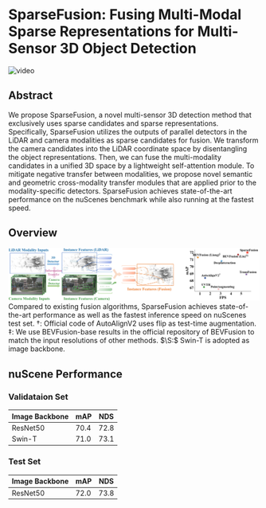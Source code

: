 # SparseFusion: Fusing Multi-Modal Sparse Representations for Multi-Sensor 3D Object Detection
![video](video.gif)

## Abstract
We propose SparseFusion, a novel multi-sensor 3D detection method that exclusively uses sparse candidates and sparse representations. Specifically, SparseFusion utilizes the outputs of parallel detectors in the LiDAR and camera modalities as sparse candidates for fusion. We transform the camera candidates into the LiDAR coordinate space by disentangling the object representations. Then, we can fuse the multi-modality candidates in a unified 3D space by a lightweight self-attention module. To mitigate negative transfer between modalities, we propose novel semantic and geometric cross-modality transfer modules that are applied prior to the modality-specific detectors. SparseFusion achieves state-of-the-art performance on the nuScenes benchmark while also running at the fastest speed.


## Overview
![teaser](teaser.png)
Compared to existing fusion algorithms, SparseFusion achieves state-of-the-art performance as well as the fastest inference speed on nuScenes test set. †: Official code of AutoAlignV2 uses flip as test-time augmentation. ‡: We use BEVFusion-base results in the official repository of BEVFusion to match the input resolutions of other methods. $\S:$ Swin-T is adopted as image backbone.
## nuScene Performance

### Validataion Set

| Image Backbone | mAP    | NDS    |
| --------- | ------ | ------ |
| ResNet50  | 70.4 | 72.8 |
| Swin-T  | 71.0 | 73.1 |

### Test Set

| Image Backbone | mAP    | NDS    |
| --------- | ------ | ------ |
| ResNet50  | 72.0 | 73.8 |

